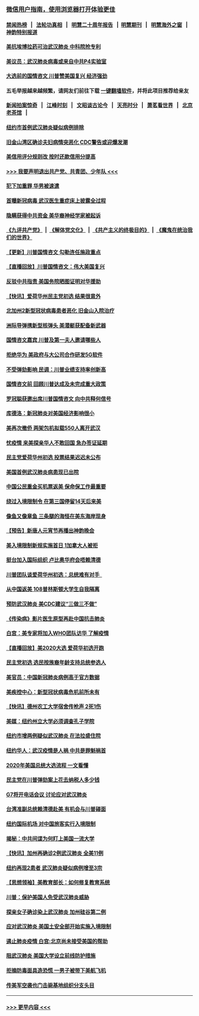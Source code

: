### [微信用户指南，使用浏览器打开体验更佳](https://github.com/gfw-breaker/banned-news1/blob/master/indexes/wechat-guide.md?t=0)
#### [禁闻热榜](热点新闻.md?t=0)  &nbsp;&nbsp;|&nbsp;&nbsp; [法轮功真相](https://github.com/gfw-breaker/truth/blob/master/README.md?t=0) &nbsp;&nbsp;|&nbsp;&nbsp; [明慧二十周年报告](https://github.com/gfw-breaker/mh-reports/blob/master/README.md?t=0) &nbsp;&nbsp;|&nbsp;&nbsp;[明慧期刊](https://github.com/gfw-breaker/mh-qikan) &nbsp;&nbsp;|&nbsp;&nbsp; [明慧海外之窗](https://github.com/gfw-breaker/mh-news/blob/master/README.md?t=0) &nbsp;&nbsp;|&nbsp;&nbsp; [神韵特别报道](https://github.com/gfw-breaker/mh-news/blob/master/shenyun.md?t=0)
#### [美抗埃博拉药可治武汉肺炎 中科院抢专利](../pages/nsc412/n11846409.md?t=02052122) 
#### [美议员：武汉肺炎病毒或来自中共P4实验室](../pages/nsc412/n11846043.md?t=02052122) 
#### [大选前的国情咨文 川普赞美国复兴 经济强劲](../pages/nsc412/n11845526.md?t=02052122) 
#### 五毛举报越来越频繁，请网友们前往下载 [一键翻墙软件](https://github.com/gfw-breaker/ssr-accounts)，并将此项目推荐给亲友
#### [新闻拍案惊奇](https://github.com/gfw-breaker/banned-news1/blob/master/pages/link4.md) &nbsp;&nbsp;|&nbsp;&nbsp; [江峰时刻](https://github.com/gfw-breaker/banned-news1/blob/master/pages/link4.md) &nbsp;&nbsp;|&nbsp;&nbsp; [文昭谈古论今](https://github.com/gfw-breaker/banned-news1/blob/master/pages/link4.md) &nbsp;&nbsp;|&nbsp;&nbsp; [天亮时分](https://github.com/gfw-breaker/banned-news1/blob/master/pages/link4.md) &nbsp;&nbsp;|&nbsp;&nbsp; [萧茗看世界](https://github.com/gfw-breaker/banned-news1/blob/master/pages/link4.md) &nbsp;&nbsp;|&nbsp;&nbsp; [北京老茶馆](https://github.com/gfw-breaker/banned-news1/blob/master/pages/link4.md) &nbsp;&nbsp;|&nbsp;&nbsp; 
#### [纽约市首例武汉肺炎疑似病例排除](../pages/nsc412/n11844989.md?t=02052122) 
#### [旧金山湾区确诊夫妇病情突恶化 CDC警告或迎爆发潮](../pages/nsc412/n11845730.md?t=02052122) 
#### [美信用评分规则改  按时还款信用分提高](../pages/nsc412/n11845488.md?t=02052122) 
#### [>>> 我要声明退出共产党、共青团、少年队 <<<](https://github.com/begood0513/goodnews/blob/master/quit/letter.md) 
#### [犯下加重罪 华男被速遣](../pages/nsc412/n11845476.md?t=02052122) 
#### [首曝新冠病毒 武汉医生重症床上披露全过程](../pages/nsc412/n11845150.md?t=02052122) 
#### [隐瞒获得中共资金 美华裔神经学家被起诉](../pages/nsc412/n11844879.md?t=02052122) 
#### [《九评共产党》](https://github.com/begood0513/9ping.md/blob/master/README.md) &nbsp;|&nbsp; [《解体党文化》](../../../../jtdwh.md/blob/master/README.md)  &nbsp;|&nbsp; [《共产主义的终极目的》](../../../../gczydzjmd.md/blob/master/README.md) &nbsp;|&nbsp; [《魔鬼在统治我们的世界》](../../../../mgztzwmdsj.md/blob/master/README.md) 
#### [【更新】川普国情咨文 勾勒连任施政重点](../pages/nsc412/n11845223.md?t=02052122) 
#### [【直播回放】川普国情咨文：伟大美国复兴](../pages/nsc412/n11842079.md?t=02052122) 
#### [反驳中共指责 美国务院晒图证明对华援助](../pages/nsc412/n11844859.md?t=02052122) 
#### [【快讯】爱荷华州民主党初选 结果很意外](../pages/nsc412/n11844878.md?t=02052122) 
#### [北加州2新型冠状病毒患者恶化 旧金山入院治疗](../pages/nsc412/n11844842.md?t=02052122) 
#### [洲际导弹携新型核弹头 美潜艇获配备新武器](../pages/nsc412/n11844680.md?t=02052122) 
#### [国情咨文嘉宾 川普及第一夫人邀请哪些人](../pages/nsc412/n11844712.md?t=02052122) 
#### [拒绝华为 美政府与大公司合作研发5G软件](../pages/nsc412/n11844625.md?t=02052122) 
#### [不受弹劾影响 民调：川普业绩支持率创新高](../pages/nsc412/n11844622.md?t=02052122) 
#### [国情咨文前 回顾川普达成及未完成重大政策](../pages/nsc412/n11844581.md?t=02052122) 
#### [罗冠聪获邀出席川普国情咨文 向中共释何信号](../pages/nsc412/n11844355.md?t=02052122) 
#### [库德洛：新冠肺炎对美国经济影响很小](../pages/nsc412/n11844418.md?t=02052122) 
#### [美再次撤侨 两架包机拟载550人离开武汉](../pages/nsc412/n11844407.md?t=02052122) 
#### [忧疫情 来美探亲华人不敢回国 急办签证延期](../pages/nsc412/n11843344.md?t=02052122) 
#### [民主党爱荷华州初选 投票结果迟迟未公布](../pages/nsc412/n11844207.md?t=02052122) 
#### [美国首例武汉肺炎病患现已出院](../pages/nsc412/n11842740.md?t=02052122) 
#### [中国公民重金买机票返美 保命保工作最重要](../pages/nsc412/n11843282.md?t=02052122) 
#### [绕过入境限制令  在第三国停留14天后来美](../pages/nsc412/n11843341.md?t=02052122) 
#### [像鱼又像章鱼 三条腿的海怪在美东海岸现身](../pages/nsc412/n11843092.md?t=02052122) 
#### [【预告】新唐人元宵节再播出神韵晚会](../pages/nsc412/n11843192.md?t=02052122) 
#### [美入境限制新规实施首日 1加拿大人被拒](../pages/nsc412/n11843058.md?t=02052122) 
#### [挺台加入国际组织 卢比奥华府会唔赖清德](../pages/nsc412/n11843023.md?t=02052122) 
#### [川普团队谈爱荷华州初选：总统难有对手  ](../pages/nsc412/n11842867.md?t=02052122) 
#### [从中国返美 108普林斯顿大学生自我隔离](../pages/nsc412/n11842714.md?t=02052122) 
#### [预防武汉肺炎 美CDC建议“三做三不做”](../pages/nsc412/n11842700.md?t=02052122) 
#### [《传染病》影片医生原型再赴中国抗击肺炎](../pages/nsc412/n11842626.md?t=02052122) 
#### [白宫：美专家将加入WHO团队访华 了解疫情](../pages/nsc412/n11842198.md?t=02052122) 
#### [【直播回放】美2020大选 爱荷华初选开跑](../pages/nsc412/n11841820.md?t=02052122) 
#### [民主党初选 选民按族裔年龄支持总统参选人](../pages/nsc412/n11842239.md?t=02052122) 
#### [美官员：中国新冠肺炎病例高于官方数据](../pages/nsc412/n11842452.md?t=02052122) 
#### [美疾控中心：新型冠状病毒危机前所未有](../pages/nsc412/n11842406.md?t=02052122) 
#### [【快讯】德州农工大学宿舍传枪声 2死1伤](../pages/nsc412/n11842279.md?t=02052122) 
#### [美媒：纽约州立大学必须调查孔子学院](../pages/nsc412/n11840637.md?t=02052122) 
#### [纽约市增两例疑似武汉肺炎 在法拉盛住院](../pages/nsc412/n11840625.md?t=02052122) 
#### [纽约华人：武汉疫情是人祸 中共是罪魁祸首](../pages/nsc412/n11840631.md?t=02052122) 
#### [2020年美国总统大选流程 一文看懂](../pages/nsc412/n11842056.md?t=02052122) 
#### [民主党在川普弹劾案上花去纳税人多少钱](../pages/nsc412/n11841941.md?t=02052122) 
#### [G7将开电话会议 讨论应对武汉肺炎](../pages/nsc412/n11841658.md?t=02052122) 
#### [台湾准副总统赖清德赴美 有机会与川普碰面](../pages/nsc412/n11841332.md?t=02052122) 
#### [纽约国际机场  对中国旅客实行入境限制](../pages/nsc412/n11840619.md?t=02052122) 
#### [揭秘：中共间谍为何盯上美国一流大学](../pages/nsc412/n11840270.md?t=02052122) 
#### [【快讯】加州再确诊2例武汉肺炎 全美11例](../pages/nsc412/n11840339.md?t=02052122) 
#### [纽约再现2患者 武汉肺炎疑似病例增至3宗](../pages/nsc412/n11840010.md?t=02052122) 
#### [【思想领袖】美教育部长：如何修复教育系统](../pages/nsc412/n11690865.md?t=02052122) 
#### [川普：保护美国人免受武汉肺炎威胁](../pages/nsc412/n11839718.md?t=02052122) 
#### [探亲女子确诊染上武汉肺炎 加州硅谷第二例](../pages/nsc412/n11839784.md?t=02052122) 
#### [应对武汉肺炎 美国土安全部开始实施入境限制](../pages/nsc412/n11839729.md?t=02052122) 
#### [遏止肺炎疫情 白宫:北京尚未接受美国的帮助](../pages/nsc412/n11839660.md?t=02052122) 
#### [阻武汉肺炎 美国大学设立前线防护措施](../pages/nsc412/n11839479.md?t=02052122) 
#### [拒摘防毒面具造恐慌 一男子被带下美航飞机](../pages/nsc412/n11839455.md?t=02052122) 
#### [传美军空袭也门击毙基地组织分支头目](../pages/nsc412/n11839210.md?t=02052122) 

----
#### [ >>> 更早内容 <<< ](../indexes/nsc412-earlier.md)

